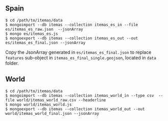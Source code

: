 
## Spain

```
$ cd /path/to/itemas/data
$ mongoimport --db itemas --collection itemas_es_in --file es/itemas_es_raw.json  --jsonArray
$ mongo es/itemas_es.js
$ mongoexport --db itemas --collection itemas_es_out --out es/itemas_es_final.json --jsonArray
```

Copy the JsonArray generated in `es/itemas_es_final.json` to replace `features` sub-object in `itemas_es_final_single.geojson`, located in `data` folder.


## World

```
$ cd /path/to/itemas/data
$ mongoimport --db itemas --collection itemas_world_in --type csv  --file world/itemas_world_raw.csv --headerline
$ mongo world/itemas_world.js
$ mongoexport --db itemas --collection itemas_world_out --out world/itemas_world_final.json --jsonArray
```
